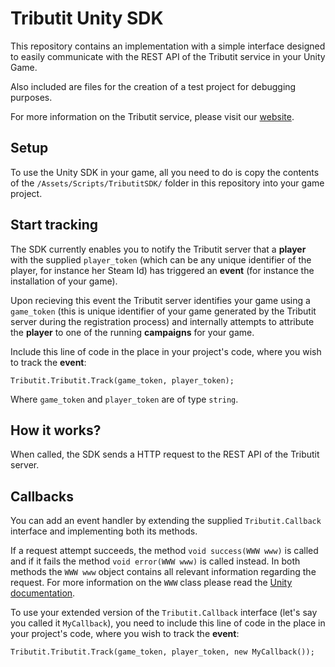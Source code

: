 # Tributit Unity SDK

This repository contains an implementation with a simple interface designed to easily communicate with the REST API of the Tributit service in your Unity Game.

Also included are files for the creation of a test project for debugging purposes.

For more information on the Tributit service, please visit our [website](http://tributit.com/).

## Setup

To use the Unity SDK in your game, all you need to do is copy the contents of the `/Assets/Scripts/TributitSDK/` folder in this repository into your game project.

## Start tracking

The SDK currently enables you to notify the Tributit server that a **player** with the supplied `player_token` (which can be any unique identifier of the player, for instance her Steam Id) has triggered an **event** (for instance the installation of your game).

Upon recieving this event the Tributit server identifies your game using a `game_token` (this is unique identifier of your game generated by the Tributit server during the registration process) and internally attempts to attribute the **player** to one of the running **campaigns** for your game.

Include this line of code in the place in your project's code, where you wish to track the **event**:

```
Tributit.Tributit.Track(game_token, player_token);
```

Where `game_token` and `player_token` are of type `string`.

## How it works?

When called, the SDK sends a HTTP request to the REST API of the Tributit server.

## Callbacks

You can add an event handler by extending the supplied `Tributit.Callback` interface and implementing both its methods.

If a request attempt succeeds, the method `void success(WWW www)` is called and if it fails the method `void error(WWW www)` is called instead. In both methods the `WWW www` object contains all relevant information regarding the request. For more information on the `WWW` class please read the [Unity documentation](http://docs.unity3d.com/ScriptReference/WWW.html).

To use your extended version of the `Tributit.Callback` interface (let's say you called it `MyCallback`), you need to include this line of code in the place in your project's code, where you wish to track the **event**:

```
Tributit.Tributit.Track(game_token, player_token, new MyCallback());
```
